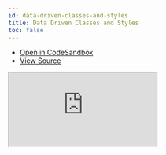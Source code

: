 ```yaml
---
id: data-driven-classes-and-styles
title: Data Driven Classes and Styles
toc: false
---
```


- [Open in CodeSandbox](https://codesandbox.io/s/github/tannerlinsley/react-table/tree/v7/examples/data-driven-classes-and-styles)
- [View Source](https://github.com/tannerlinsley/react-table/tree/v7/examples/data-driven-classes-and-styles)

<iframe
  src="https://codesandbox.io/embed/github/tannerlinsley/react-table/tree/v7/examples/data-driven-classes-and-styles?autoresize=1&fontsize=14&theme=dark"
  title="tannerlinsley/react-table: data-driven-classes-and-styles"
  sandbox="allow-forms allow-modals allow-popups allow-presentation allow-same-origin allow-scripts"
  style={{
    width: '100%',
    height: '80vh',
    border: '0',
    borderRadius: 8,
    overflow: 'hidden',
    position: 'static',
    zIndex: 0,
  }}
></iframe>
